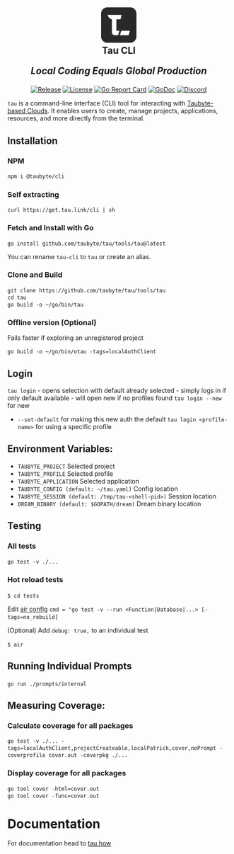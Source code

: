 <h2 align="center">
  <a href="https://taubyte.com" target="_blank" rel="noopener noreferrer">
    <picture>
      <source media="(prefers-color-scheme: dark)" srcset="images/tau-cli-logo-box-v2.png">
      <img width="80" src="images/tau-cli-logo-box-v2.png" alt="Tau CLI">
    </picture>
  </a>
  <br />
  Tau CLI
  
  ***Local Coding Equals Global Production***
</h2>
<div align="center">

[![Release](https://img.shields.io/github/release/taubyte/tau-cli.svg)](https://github.com/taubyte/tau/tools/tau/releases)
[![License](https://img.shields.io/github/license/taubyte/tau-cli)](LICENSE)
[![Go Report Card](https://goreportcard.com/badge/taubyte/tau-cli)](https://goreportcard.com/report/taubyte/tau-cli)
[![GoDoc](https://godoc.org/github.com/taubyte/tau/tools/tau?status.svg)](https://pkg.go.dev/github.com/taubyte/tau/tools/tau)
[![Discord](https://img.shields.io/discord/973677117722202152?color=%235865f2&label=discord)](https://discord.gg/wM8mdskh)

</div>

`tau` is a command-line interface (CLI) tool for interacting with [Taubyte-based Clouds](https://github.com/taubyte). It enables users to create, manage projects, applications, resources, and more directly from the terminal.


## Installation

### NPM
```bash
npm i @taubyte/cli
```

### Self extracting
```
curl https://get.tau.link/cli | sh
```

### Fetch and Install with Go
```shell
go install github.com/taubyte/tau/tools/tau@latest
```
You can rename `tau-cli` to `tau` or create an alias.

### Clone and Build
```shell
git clone https://github.com/taubyte/tau/tools/tau
cd tau
go build -o ~/go/bin/tau
```

### Offline version (Optional)
Fails faster if exploring an unregistered project
```shell
go build -o ~/go/bin/otau -tags=localAuthClient
```

## Login

`tau login`
    - opens selection with default already selected
    - simply logs in if only default available
    - will open new if no profiles found
`tau login --new` for new
  - `--set-default` for making this new auth the default
`tau login <profile-name>` for using a specific profile


## Environment Variables:
- `TAUBYTE_PROJECT` Selected project
- `TAUBYTE_PROFILE` Selected profile
- `TAUBYTE_APPLICATION` Selected application
- `TAUBYTE_CONFIG (default: ~/tau.yaml)` Config location
- `TAUBYTE_SESSION (default: /tmp/tau-<shell-pid>)` Session location
- `DREAM_BINARY (default: $GOPATH/dream)` Dream binary location

## Testing

### All tests
`go test -v ./...`

### Hot reload tests
`$ cd tests`

Edit [air config](tests/.air.toml#L8) `cmd = "go test -v --run <Function|Database|...> [-tags=no_rebuild]`

(Optional) Add `debug: true,` to an individual test

`$ air`

## Running Individual Prompts

`go run ./prompts/internal`

## Measuring Coverage:

### Calculate coverage for all packages
```shell
go test -v ./... -tags=localAuthClient,projectCreateable,localPatrick,cover,noPrompt -coverprofile cover.out -coverpkg ./...
```

### Display coverage for all packages
```
go tool cover -html=cover.out
go tool cover -func=cover.out
```

# Documentation
For documentation head to [tau.how](https://tau.how/docs/tau)
